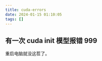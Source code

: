 ```yaml
---
title: cuda-errors
date: 2024-01-15 01:10:05
tags: []
---
```

## 有一次 cuda init 模型报错 999

重启电脑就没这茬了。


